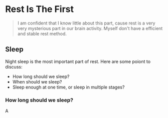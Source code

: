 # Rest Is The First
> I am confident that I know little about this part, cause rest is a very very mysterious part in our brain activity. Myself don't have a efficient and stable rest method.


## Sleep
Night sleep is the most important part of rest. Here are some poiont to discuss:
- How long should we sleep?
- When should we sleep?
- Sleep enough at one time, or sleep in multiple stages? 

### How long should we sleep?
A 